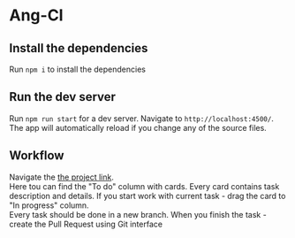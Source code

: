 # Ang-CI

## Install the dependencies
Run `npm i` to install the dependencies


## Run the dev server
Run `npm run start` for a dev server. Navigate to `http://localhost:4500/`. The app will automatically reload if you change any of the source files.

## Workflow
Navigate the [the project link](https://github.com/IlyaLisitsin/ang-ci/projects/1).  
Here tou can find the "To do" column with cards. Every card contains task description and details. If you start work with current task - drag the card to "In progress" column.  
Every task should be done in a new branch. When you finish the task - create the Pull Request using Git interface 

